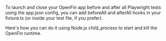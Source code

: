 To launch and close your OpenFin app before and after all Playwright tests using the app.json config, you can add beforeAll and afterAll hooks in your fixture.ts (or inside your test file, if you prefer).

Here's how you can do it using Node.js child_process to start and kill the OpenFin runtime.

